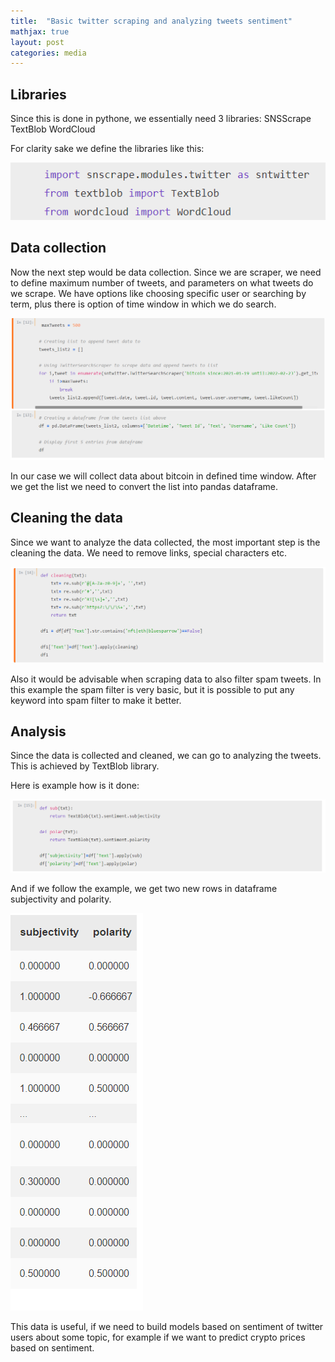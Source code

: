 ```yaml
---
title:  "Basic twitter scraping and analyzing tweets sentiment"
mathjax: true
layout: post
categories: media
---
```


## Libraries

Since this is done in pythone, we essentially need 3 libraries:
SNSScrape
TextBlob
WordCloud

For clarity sake we define the libraries like this:

![libs](/assets/images/ss1.png)

## Data collection

Now the next step would be data collection. Since we are scraper, we need to define maximum number of tweets, and parameters on what tweets do we scrape. We have options like choosing specific user or searching by term, plus there is option of time window in which we do search. 

![collection](/assets/images/ss2.png)

In our case we will collect data about bitcoin in defined time window. After we get the list we need to convert the list into pandas dataframe. 

## Cleaning the data

Since we want to analyze the data collected, the most important step is the cleaning the data. We need to remove links, special characters etc.

![cleaning](/assets/images/ss3.png)


Also it would be advisable when scraping data to also filter spam tweets. In this example the spam filter is very basic, but it is possible to put any keyword into spam filter to make it better.



## Analysis

Since the data is collected and cleaned, we can go to analyzing the tweets. This is achieved by TextBlob library. 

Here is example how is it done:

![analyze](/assets/images/ss4.png)

And if we follow the example, we get two new rows in dataframe subjectivity and polarity.

![results](/assets/images/ss5.png)

This data is useful, if we need to build models based on sentiment of twitter users about some topic, for example if we want to predict crypto prices based on sentiment. 

